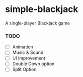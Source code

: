 # simple-blackjack
A single-player Blackjack game

### TODO

- [ ] Animation
- [ ] Music & Sound
- [ ] UI Improvement
- [ ] Double Down option
- [ ] Split Option
